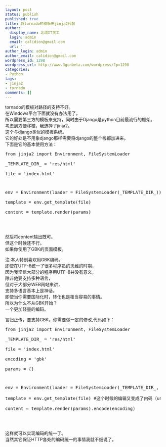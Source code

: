 ```yaml
---
layout: post
status: publish
published: true
title: 将tornado的模板用jinja2代替
author:
  display_name: 北漂IT民工
  login: admin
  email: calidion@gmail.com
  url: ''
author_login: admin
author_email: calidion@gmail.com
wordpress_id: 1298
wordpress_url: http://www.3gcnbeta.com/wordpress/?p=1298
categories:
- Python
tags:
- jinja2
- tornado
comments: []
---
```

<p>tornado的模板对路径的支持不好。<br />
在Windows平台下面就没有办法用了。<br />
所以需要第三方的模板来支持，同时由于Django是python目前最流行的框架。<br />
考虑到方便移植，我选择了jinja2。<br />
这个与django类似的模板系统。<br />
它的好处是不用象django那样需要将django的整个栈都加进来。<br />
下面是它的基本使用方法：</p>
<pre name="code" class="python">
from jinja2 import Environment, FileSystemLoader<br />
_TEMPLATE_DIR_ = 'res/html'<br />
file = 'index.html'</p>
<p>env = Environment(loader = FileSystemLoader(_TEMPLATE_DIR_))<br />
template = env.get_template(file)<br />
content = template.render(params)<br />
</pre><br />
然后将content输出既可。<br />
但这个时候还不行。<br />
如果你使用了GBK的页面模板。</p>
<p>注:本人特别喜欢用GBK编码。<br />
即使在UTF-8统一了很多程序员的思维的时期，<br />
因为我坚信大部分的程序用UTF-8并没有意义，<br />
除非他要支持多种语言，<br />
但对于大部分WEB网站来讲，<br />
支持多语言基本上是神话。<br />
即使当你需要国际化时，转化也是相当容易的事情。<br />
所以为什么不从GBK开始？<br />
一个更加轻量的编码。</p>
<p>言归正传，要支持GBK，你需要做一定的修改,代码如下：</p>
<pre name="code" class="python">
from jinja2 import Environment, FileSystemLoader<br />
_TEMPLATE_DIR_ = 'res/html'<br />
file = 'index.html'<br />
encoding = 'gbk'<br />
params = {}</p>
<p>env = Environment(loader = FileSystemLoader(_TEMPLATE_DIR_, encoding=encoding))<br />
template = env.get_template(file) #这个时候的编辑又变成了内码（unicode）<br />
content = template.render(params).encode(encoding)<br />
</pre><br />
这样就可以实现编码的统一了。<br />
当然其它保证HTTP各处的编码统一的事情我就不细说了。</p>
